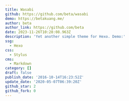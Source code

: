 ```yaml
---
title: Wasabi
github: https://github.com/beta/wasabi
demo: https://betakuang.me/
author: beta
author_link: https://github.com/beta
date: 2023-11-26T10:28:08.963Z
description: 'Yet another simple theme for Hexo. Demo:'
ssg:
  - Hexo
css:
  - Stylus
cms:
  - Markdown
category: []
draft: false
publish_date: '2016-10-14T16:23:52Z'
update_date: '2020-05-07T06:39:20Z'
github_star: 2
github_fork: 0
---
```

